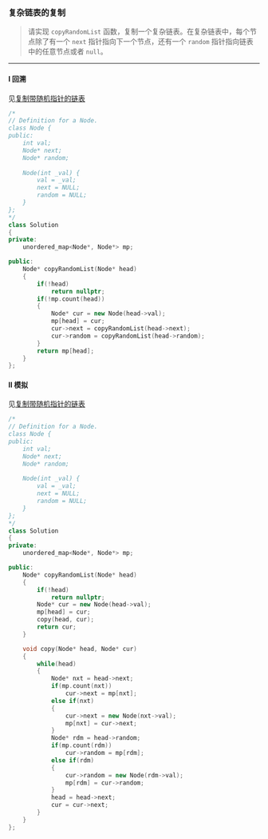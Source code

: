 ### 复杂链表的复制

> 请实现 `copyRandomList` 函数，复制一个复杂链表。在复杂链表中，每个节点除了有一个 `next` 指针指向下一个节点，还有一个 `random` 指针指向链表中的任意节点或者 `null`。  

----------

#### I 回溯

见[复制带随机指针的链表](./%230138%20Copy%20List%20with%20Random%20Pointer%20复制带随机指针的链表.md)  

```cpp
/*
// Definition for a Node.
class Node {
public:
    int val;
    Node* next;
    Node* random;
    
    Node(int _val) {
        val = _val;
        next = NULL;
        random = NULL;
    }
};
*/
class Solution 
{
private:
    unordered_map<Node*, Node*> mp;

public:
    Node* copyRandomList(Node* head) 
    {
        if(!head)
            return nullptr;
        if(!mp.count(head))
        {
            Node* cur = new Node(head->val);
            mp[head] = cur;
            cur->next = copyRandomList(head->next);
            cur->random = copyRandomList(head->random);
        }
        return mp[head];
    }
};
```

#### II 模拟

见[复制带随机指针的链表](./%230138%20Copy%20List%20with%20Random%20Pointer%20复制带随机指针的链表.md)  

```cpp
/*
// Definition for a Node.
class Node {
public:
    int val;
    Node* next;
    Node* random;
    
    Node(int _val) {
        val = _val;
        next = NULL;
        random = NULL;
    }
};
*/
class Solution 
{
private:
    unordered_map<Node*, Node*> mp;

public:
    Node* copyRandomList(Node* head) 
    {
        if(!head)
            return nullptr;
        Node* cur = new Node(head->val);
        mp[head] = cur;
        copy(head, cur);
        return cur;
    }

    void copy(Node* head, Node* cur)
    {
        while(head)
        {
            Node* nxt = head->next;
            if(mp.count(nxt))
                cur->next = mp[nxt];
            else if(nxt)
            {
                cur->next = new Node(nxt->val);
                mp[nxt] = cur->next;
            }
            Node* rdm = head->random;
            if(mp.count(rdm))
                cur->random = mp[rdm];
            else if(rdm)
            {
                cur->random = new Node(rdm->val);
                mp[rdm] = cur->random;
            }
            head = head->next;
            cur = cur->next;
        }
    }
};
```
